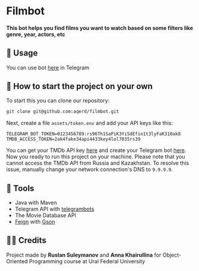 # Filmbot
#### This bot helps you find films you want to watch based on some filters like genre, year, actors, etc

## 🚀 Usage
You can use bot [here](https://t.me/findfilmsbyfiltersbot) in Telegram

## 🔗 How to start the project on your own
To start this you can clone our repository:
```bash
git clone git@github.com:aqerd/filmbot.git
```
Next, create a file `assets/token.env` and add your API keys like this:
```env
TELEGRAM_BOT_TOKEN=0123456789:rs96Th1SaPiK3YiSdEfin1t3lyFaK310ak8
TMDB_ACCESS_TOKEN=2ak4fake34api4433key4lol7035rs39
```
You can get your TMDb API key [here](https://www.themoviedb.org/settings/api) and create your Telegram bot [here](https://t.me/BotFather).
Now you ready to run this project on your machine.
Please note that you cannot access the TMDb API from Russia and Kazakhstan. To resolve this issue, manually change your network connection's DNS to `9.9.9.9`.

## 🔨 Tools
- Java with Maven
- Telegram API with [telegrambots](https://github.com/rubenlagus/TelegramBots)
- The Movie Database API
- [Feign](https://github.com/OpenFeign/feign) with [Gson](https://github.com/google/gson)

## 🧑‍💻 Credits
Project made by **Ruslan Suleymanov** and **Anna Khairullina** for Object-Oriented Programming course at Ural Federal University 

